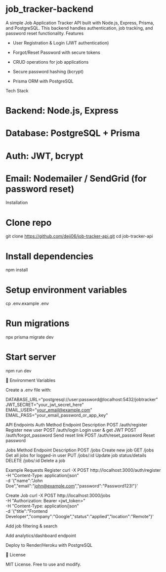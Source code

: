 # job_tracker-backend
A simple Job Application Tracker API built with Node.js, Express, Prisma, and PostgreSQL. This backend handles authentication, job tracking, and password reset functionality.
Features

* User Registration & Login (JWT authentication)

* Forgot/Reset Password with secure tokens

* CRUD operations for job applications

* Secure password hashing (bcrypt)

* Prisma ORM with PostgreSQL

 Tech Stack

# Backend: Node.js, Express

# Database: PostgreSQL + Prisma

# Auth: JWT, bcrypt

# Email: Nodemailer / SendGrid (for password reset)

Installation
# Clone repo
git clone https://github.com/deji06/job-tracker-api.git
cd job-tracker-api

# Install dependencies
npm install

# Setup environment variables
cp .env.example .env

# Run migrations
npx prisma migrate dev

# Start server
npm run dev

🔑 Environment Variables

Create a .env file with:

DATABASE_URL="postgresql://user:password@localhost:5432/jobtracker"
JWT_SECRET="your_jwt_secret_here"
EMAIL_USER="your_email@example.com"
EMAIL_PASS="your_email_password_or_app_key"

API Endpoints
Auth
Method	Endpoint	Description
POST	/auth/register	Register new user
POST	/auth/login	Login user & get JWT
POST	/auth/forgot_password	Send reset link
POST	/auth/reset_password	Reset password

Jobs
Method	Endpoint	Description
POST	/jobs	Create new job
GET	/jobs	Get all jobs for logged-in user
PUT	/jobs/:id	Update job status/details
DELETE	/jobs/:id	Delete a job

Example Requests
Register
curl -X POST http://localhost:3000/auth/register \
-H "Content-Type: application/json" \
-d '{"name":"John Doe","email":"john@example.com","password":"Password123!"}'

Create Job
curl -X POST http://localhost:3000/jobs \
-H "Authorization: Bearer <jwt_token>" \
-H "Content-Type: application/json" \
-d '{"title":"Frontend Developer","company":"Google","status":"applied","location":"Remote"}'


 Add job filtering & search

 Add analytics/dashboard endpoint

 Deploy to Render/Heroku with PostgreSQL

📄 License

MIT License. Free to use and modify.
